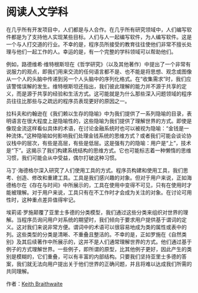 # 阅读人文学科

在几乎所有开发项目中，人们都是与人合作。在几乎所有研究领域中，人们编写软件都是为了支持他人实现某些目标。人们与人一起编写软件，为人编写软件。这是一个与人打交道的行业。不幸的是，程序员所接受的教育往往使他们非常不擅长处理与他们一起工作的人。幸运的是，有一个完整的学科领域可以帮助他们。

例如，路德维希·维特根斯坦在《哲学研究》（以及其他著作）中提出了一个非常有说服力的观点，即我们用来交流的任何语言都不是、也不能是将思想、观念或图像从一个人的头脑中传递到另一个人头脑中的序列化格式。在“收集需求”时，我们应该警惕误解的发生。维特根斯坦还指出，我们彼此理解的能力并不源于共享的定义，而是源于共享的经验和生活方式。这可能就是为什么那些深入问题领域的程序员往往比那些与之疏远的程序员表现更好的原因之一。

拉科夫和约翰逊在《我们赖以生存的隐喻》中为我们提供了一系列隐喻的目录，表明语言在很大程度上是隐喻性的，这些隐喻为我们提供了理解世界的方式。即使是像现金流这样看似具体的术语，在讨论金融系统时也可以被视为隐喻：“金钱是一种流体。”这种隐喻如何影响我们处理金钱系统的思维方式？或者我们可能会谈论协议栈中的层次，有些是高层，有些是低层。这是强有力的隐喻：用户是“上”，技术是“下”。这揭示了我们构建系统结构的思维方式。它也可能标志着一种懒惰的思维习惯，我们可能会从中受益，偶尔打破这种习惯。

马丁·海德格尔深入研究了人们使用工具的方式。程序员构建和使用工具，我们思考、创造、修改和重建工具。工具是我们感兴趣的对象。但对于用户来说，正如海德格尔在《存在与时间》中所展示的，工具在使用中变得不可见，只有在使用时才能被理解。对于用户来说，工具只有在不工作时才会成为关注的对象。在讨论可用性时，这种重点差异值得牢记。

埃莉诺·罗施颠覆了亚里士多德的分类模型，我们通过这些分类来组织对世界的理解。当程序员询问用户对系统的期望时，我们倾向于要求用户提供基于谓词的定义。这对我们来说非常方便。谓词中的术语可以很容易地成为类的属性或表中的列。这些类型的分类是清晰、不重叠且整洁的。不幸的是，正如罗施在《自然类别》及其后续著作中所展示的，这并不是人们通常理解世界的方式。他们通过基于例子的方式理解世界。一些例子，即所谓的原型，比其他例子更好，因此产生的类别是模糊的，它们重叠，可以有丰富的内部结构。只要我们坚持亚里士多德的答案，我们就无法向用户提出关于他们世界的正确问题，并且将难以达成我们所需的共同理解。

作者：[Keith Braithwaite](http://programmer.97things.oreilly.com/wiki/index.php/Keith_Braithwaite)